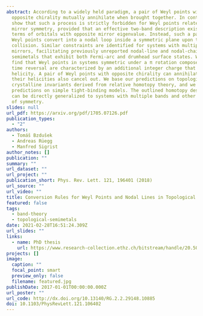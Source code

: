 ```yaml
---
abstract: According to a widely held paradigm, a pair of Weyl points with
  opposite chirality mutually annihilate when brought together. In contrast, we
  show that such a process is strictly forbidden for Weyl points related by a
  mirror symmetry, provided that an effective two-band description exists in
  terms of orbitals with opposite mirror eigenvalue. Instead, such a pair of
  Weyl points convert into a nodal loop inside a symmetric plane upon the
  collision. Similar constraints are identified for systems with multiple
  mirrors, facilitating previously unreported nodal-line and nodal-chain
  semimetals that exhibit both Fermi-arc and drumhead surface states. We further
  find that Weyl points in systems symmetric under a π rotation composed with
  time reversal are characterized by an additional integer charge that we call
  helicity. A pair of Weyl points with opposite chirality can annihilate only if
  their helicities also cancel out. We base our predictions on topological
  crystalline invariants derived from relative homotopy theory, and we test our
  predictions on simple tight-binding models. The outlined homotopy description
  can be directly generalized to systems with multiple bands and other choices
  of symmetry.
slides: null
url_pdf: https://arxiv.org/pdf/1705.07126.pdf
publication_types:
  - "2"
authors:
  - Tomáš Bzdušek
  - Andreas Rüegg
  - Manfred Sigrist
author_notes: []
publication: ""
summary: ""
url_dataset: ""
url_project: ""
publication_short: Phys. Rev. Lett. 121, 196401 (2018)
url_source: ""
url_video: ""
title: Conversion Rules for Weyl Points and Nodal Lines in Topological Media
featured: false
tags:
  - band-theory
  - topological-semimetals
date: 2021-02-28T16:51:24.309Z
url_slides: ""
links:
  - name: PhD thesis
    url: https://www.research-collection.ethz.ch/bitstream/handle/20.500.11850/216959/thesis%2bcover.pdf?sequence=1&isAllowed=y
projects: []
image:
  caption: ""
  focal_point: smart
  preview_only: false
  filename: featured.jpg
publishDate: 2017-01-01T00:00:00.000Z
url_poster: ""
url_code: http://dx.doi.org/10.13140/RG.2.2.29148.10885
doi: 10.1103/PhysRevLett.121.106402
---
```

